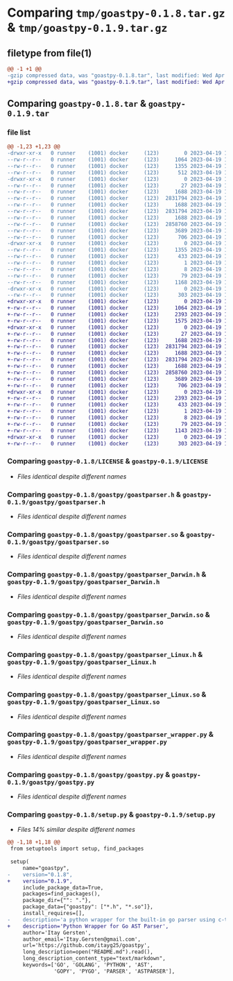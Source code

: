 # Comparing `tmp/goastpy-0.1.8.tar.gz` & `tmp/goastpy-0.1.9.tar.gz`

## filetype from file(1)

```diff
@@ -1 +1 @@
-gzip compressed data, was "goastpy-0.1.8.tar", last modified: Wed Apr 19 12:33:22 2023, max compression
+gzip compressed data, was "goastpy-0.1.9.tar", last modified: Wed Apr 19 13:13:18 2023, max compression
```

## Comparing `goastpy-0.1.8.tar` & `goastpy-0.1.9.tar`

### file list

```diff
@@ -1,23 +1,23 @@
-drwxr-xr-x   0 runner    (1001) docker     (123)        0 2023-04-19 12:33:22.370063 goastpy-0.1.8/
--rw-r--r--   0 runner    (1001) docker     (123)     1064 2023-04-19 12:33:09.000000 goastpy-0.1.8/LICENSE
--rw-r--r--   0 runner    (1001) docker     (123)     1355 2023-04-19 12:33:22.370063 goastpy-0.1.8/PKG-INFO
--rw-r--r--   0 runner    (1001) docker     (123)      512 2023-04-19 12:33:09.000000 goastpy-0.1.8/README.md
-drwxr-xr-x   0 runner    (1001) docker     (123)        0 2023-04-19 12:33:22.370063 goastpy-0.1.8/goastpy/
--rw-r--r--   0 runner    (1001) docker     (123)       27 2023-04-19 12:33:09.000000 goastpy-0.1.8/goastpy/__init__.py
--rw-r--r--   0 runner    (1001) docker     (123)     1688 2023-04-19 12:33:09.000000 goastpy-0.1.8/goastpy/goastparser.h
--rw-r--r--   0 runner    (1001) docker     (123)  2831794 2023-04-19 12:33:09.000000 goastpy-0.1.8/goastpy/goastparser.so
--rw-r--r--   0 runner    (1001) docker     (123)     1688 2023-04-19 12:33:09.000000 goastpy-0.1.8/goastpy/goastparser_Darwin.h
--rw-r--r--   0 runner    (1001) docker     (123)  2831794 2023-04-19 12:33:09.000000 goastpy-0.1.8/goastpy/goastparser_Darwin.so
--rw-r--r--   0 runner    (1001) docker     (123)     1688 2023-04-19 12:33:09.000000 goastpy-0.1.8/goastpy/goastparser_Linux.h
--rw-r--r--   0 runner    (1001) docker     (123)  2858760 2023-04-19 12:33:09.000000 goastpy-0.1.8/goastpy/goastparser_Linux.so
--rw-r--r--   0 runner    (1001) docker     (123)     3689 2023-04-19 12:33:09.000000 goastpy-0.1.8/goastpy/goastparser_wrapper.py
--rw-r--r--   0 runner    (1001) docker     (123)      706 2023-04-19 12:33:09.000000 goastpy-0.1.8/goastpy/goastpy.py
-drwxr-xr-x   0 runner    (1001) docker     (123)        0 2023-04-19 12:33:22.370063 goastpy-0.1.8/goastpy.egg-info/
--rw-r--r--   0 runner    (1001) docker     (123)     1355 2023-04-19 12:33:22.000000 goastpy-0.1.8/goastpy.egg-info/PKG-INFO
--rw-r--r--   0 runner    (1001) docker     (123)      433 2023-04-19 12:33:22.000000 goastpy-0.1.8/goastpy.egg-info/SOURCES.txt
--rw-r--r--   0 runner    (1001) docker     (123)        1 2023-04-19 12:33:22.000000 goastpy-0.1.8/goastpy.egg-info/dependency_links.txt
--rw-r--r--   0 runner    (1001) docker     (123)        8 2023-04-19 12:33:22.000000 goastpy-0.1.8/goastpy.egg-info/top_level.txt
--rw-r--r--   0 runner    (1001) docker     (123)       79 2023-04-19 12:33:22.370063 goastpy-0.1.8/setup.cfg
--rw-r--r--   0 runner    (1001) docker     (123)     1168 2023-04-19 12:33:09.000000 goastpy-0.1.8/setup.py
-drwxr-xr-x   0 runner    (1001) docker     (123)        0 2023-04-19 12:33:22.370063 goastpy-0.1.8/tests/
--rw-r--r--   0 runner    (1001) docker     (123)      303 2023-04-19 12:33:09.000000 goastpy-0.1.8/tests/test_go_parser.py
+drwxr-xr-x   0 runner    (1001) docker     (123)        0 2023-04-19 13:13:18.896335 goastpy-0.1.9/
+-rw-r--r--   0 runner    (1001) docker     (123)     1064 2023-04-19 13:13:07.000000 goastpy-0.1.9/LICENSE
+-rw-r--r--   0 runner    (1001) docker     (123)     2393 2023-04-19 13:13:18.896335 goastpy-0.1.9/PKG-INFO
+-rw-r--r--   0 runner    (1001) docker     (123)     1575 2023-04-19 13:13:07.000000 goastpy-0.1.9/README.md
+drwxr-xr-x   0 runner    (1001) docker     (123)        0 2023-04-19 13:13:18.896335 goastpy-0.1.9/goastpy/
+-rw-r--r--   0 runner    (1001) docker     (123)       27 2023-04-19 13:13:07.000000 goastpy-0.1.9/goastpy/__init__.py
+-rw-r--r--   0 runner    (1001) docker     (123)     1688 2023-04-19 13:13:07.000000 goastpy-0.1.9/goastpy/goastparser.h
+-rw-r--r--   0 runner    (1001) docker     (123)  2831794 2023-04-19 13:13:07.000000 goastpy-0.1.9/goastpy/goastparser.so
+-rw-r--r--   0 runner    (1001) docker     (123)     1688 2023-04-19 13:13:07.000000 goastpy-0.1.9/goastpy/goastparser_Darwin.h
+-rw-r--r--   0 runner    (1001) docker     (123)  2831794 2023-04-19 13:13:07.000000 goastpy-0.1.9/goastpy/goastparser_Darwin.so
+-rw-r--r--   0 runner    (1001) docker     (123)     1688 2023-04-19 13:13:07.000000 goastpy-0.1.9/goastpy/goastparser_Linux.h
+-rw-r--r--   0 runner    (1001) docker     (123)  2858760 2023-04-19 13:13:07.000000 goastpy-0.1.9/goastpy/goastparser_Linux.so
+-rw-r--r--   0 runner    (1001) docker     (123)     3689 2023-04-19 13:13:07.000000 goastpy-0.1.9/goastpy/goastparser_wrapper.py
+-rw-r--r--   0 runner    (1001) docker     (123)      706 2023-04-19 13:13:07.000000 goastpy-0.1.9/goastpy/goastpy.py
+drwxr-xr-x   0 runner    (1001) docker     (123)        0 2023-04-19 13:13:18.896335 goastpy-0.1.9/goastpy.egg-info/
+-rw-r--r--   0 runner    (1001) docker     (123)     2393 2023-04-19 13:13:18.000000 goastpy-0.1.9/goastpy.egg-info/PKG-INFO
+-rw-r--r--   0 runner    (1001) docker     (123)      433 2023-04-19 13:13:18.000000 goastpy-0.1.9/goastpy.egg-info/SOURCES.txt
+-rw-r--r--   0 runner    (1001) docker     (123)        1 2023-04-19 13:13:18.000000 goastpy-0.1.9/goastpy.egg-info/dependency_links.txt
+-rw-r--r--   0 runner    (1001) docker     (123)        8 2023-04-19 13:13:18.000000 goastpy-0.1.9/goastpy.egg-info/top_level.txt
+-rw-r--r--   0 runner    (1001) docker     (123)       79 2023-04-19 13:13:18.896335 goastpy-0.1.9/setup.cfg
+-rw-r--r--   0 runner    (1001) docker     (123)     1143 2023-04-19 13:13:07.000000 goastpy-0.1.9/setup.py
+drwxr-xr-x   0 runner    (1001) docker     (123)        0 2023-04-19 13:13:18.896335 goastpy-0.1.9/tests/
+-rw-r--r--   0 runner    (1001) docker     (123)      303 2023-04-19 13:13:07.000000 goastpy-0.1.9/tests/test_go_parser.py
```

### Comparing `goastpy-0.1.8/LICENSE` & `goastpy-0.1.9/LICENSE`

 * *Files identical despite different names*

### Comparing `goastpy-0.1.8/goastpy/goastparser.h` & `goastpy-0.1.9/goastpy/goastparser.h`

 * *Files identical despite different names*

### Comparing `goastpy-0.1.8/goastpy/goastparser.so` & `goastpy-0.1.9/goastpy/goastparser.so`

 * *Files identical despite different names*

### Comparing `goastpy-0.1.8/goastpy/goastparser_Darwin.h` & `goastpy-0.1.9/goastpy/goastparser_Darwin.h`

 * *Files identical despite different names*

### Comparing `goastpy-0.1.8/goastpy/goastparser_Darwin.so` & `goastpy-0.1.9/goastpy/goastparser_Darwin.so`

 * *Files identical despite different names*

### Comparing `goastpy-0.1.8/goastpy/goastparser_Linux.h` & `goastpy-0.1.9/goastpy/goastparser_Linux.h`

 * *Files identical despite different names*

### Comparing `goastpy-0.1.8/goastpy/goastparser_Linux.so` & `goastpy-0.1.9/goastpy/goastparser_Linux.so`

 * *Files identical despite different names*

### Comparing `goastpy-0.1.8/goastpy/goastparser_wrapper.py` & `goastpy-0.1.9/goastpy/goastparser_wrapper.py`

 * *Files identical despite different names*

### Comparing `goastpy-0.1.8/goastpy/goastpy.py` & `goastpy-0.1.9/goastpy/goastpy.py`

 * *Files identical despite different names*

### Comparing `goastpy-0.1.8/setup.py` & `goastpy-0.1.9/setup.py`

 * *Files 14% similar despite different names*

```diff
@@ -1,18 +1,18 @@
 from setuptools import setup, find_packages
 
 setup(
     name="goastpy",
-    version="0.1.8",
+    version="0.1.9",
     include_package_data=True,
     packages=find_packages(),
     package_dir={"": "."},
     package_data={"goastpy": ["*.h", "*.so"]},
     install_requires=[],
-    description='a python wrapper for the built-in go parser using c-types',
+    description='Python Wrapper for Go AST Parser',
     author='Itay Gersten',
     author_email='Itay.Gersten@gmail.com',
     url='https://github.com/itayg25/goastpy',
     long_description=open("README.md").read(),
     long_description_content_type="text/markdown",
     keywords=['GO', 'GOLANG', 'PYTHON', 'AST',
               'GOPY', 'PYGO', 'PARSER', 'ASTPARSER'],
```


